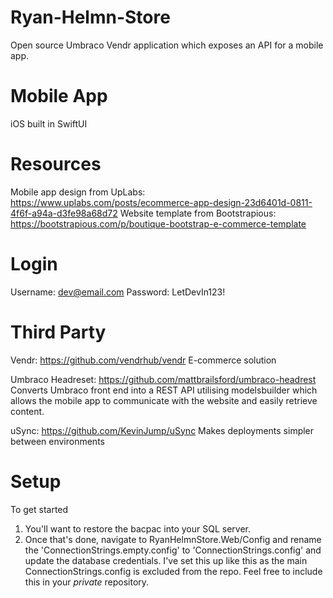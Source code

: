 # Ryan-Helmn-Store
Open source Umbraco Vendr application which exposes an API for a mobile app.

# Mobile App
iOS built in SwiftUI

# Resources
Mobile app design from UpLabs: https://www.uplabs.com/posts/ecommerce-app-design-23d6401d-0811-4f6f-a94a-d3fe98a68d72
Website template from Bootstrapious: https://bootstrapious.com/p/boutique-bootstrap-e-commerce-template

# Login
Username: dev@email.com
Password: LetDevIn123!

# Third Party
Vendr: https://github.com/vendrhub/vendr
E-commerce solution

Umbraco Headreset: https://github.com/mattbrailsford/umbraco-headrest
Converts Umbraco front end into a REST API utilising modelsbuilder which allows the mobile app to communicate with the website and easily retrieve content.

uSync: https://github.com/KevinJump/uSync
Makes deployments simpler between environments

# Setup
To get started
1. You'll want to restore the bacpac into your SQL server.
2. Once that's done, navigate to RyanHelmnStore.Web/Config and rename the 'ConnectionStrings.empty.config' to 'ConnectionStrings.config' and update the database credentials.
I've set this up like this as the main ConnectionStrings.config is excluded from the repo. Feel free to include this in your *private* repository.
